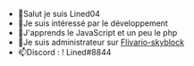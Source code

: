 - 👋Salut je suis Lined04
- 👀Je suis intéressé par le développement
- 🌱J'apprends le JavaScript et un peu le php
- 🎈Je suis administrateur sur [Flivario-skyblock](https://discord.gg/ktGkyEWtDv)
- 📫Discord : ! Lined#8844
